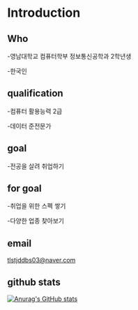 # Introduction

## Who
-영남대학교 컴퓨터학부 정보통신공학과 2학년생

-한국인

## qualification
-컴퓨터 활용능력 2급

-데이터 준전문가

## goal
-전공을 살려 취업하기

## for goal
-취업을 위한 스펙 쌓기

-다양한 업종 찾아보기

## email
tlstjddbs03@naver.com

## github stats

[![Anurag's GitHub stats](https://github-readme-stats.vercel.app/api?username=SungYun-Shin03)](https://github.com/anuraghazra/github-readme-stats)


  

